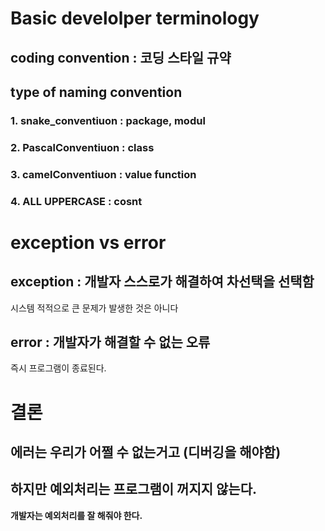 # Basic develolper terminology

## coding convention : 코딩 스타일 규약

## type of naming convention
### 1. snake_conventiuon : package, modul
### 2. PascalConventiuon : class
### 3. camelConventiuon : value function
### 4. ALL UPPERCASE : cosnt




# exception vs error

## exception : 개발자 스스로가 해결하여 차선택을 선택함
시스템 적적으로 큰 문제가 발생한 것은 아니다

## error : 개발자가 해결할 수 없는 오류
즉시 프로그램이 종료된다.
# 결론
## 에러는 우리가 어쩔 수 없는거고 (디버깅을 해야함)
## 하지만 예외처리는 프로그램이 꺼지지 않는다.
**개발자는 예외처리를 잘 해줘야 한다.**